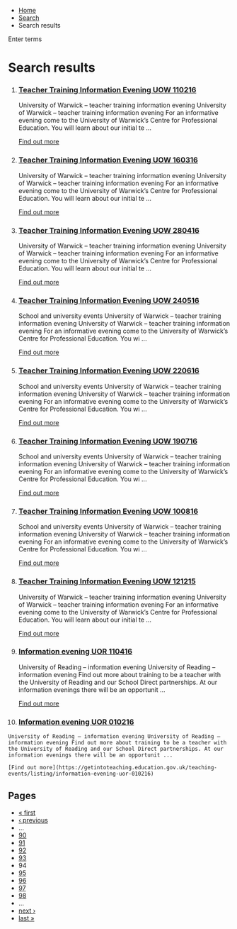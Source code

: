 *   [Home](/)
*   [Search](/search)
*   Search results

Enter terms 

Search results
==============

1.  ### [Teacher Training Information Evening UOW 110216](https://getintoteaching.education.gov.uk/teaching-events/listing/teacher-training-information-evening-uow-110216)
    
    University of Warwick – teacher training information evening University of Warwick – teacher training information evening For an informative evening come to the University of Warwick’s Centre for Professional Education. You will learn about our initial te ...
    
    [Find out more](https://getintoteaching.education.gov.uk/teaching-events/listing/teacher-training-information-evening-uow-110216)
    
2.  ### [Teacher Training Information Evening UOW 160316](https://getintoteaching.education.gov.uk/teaching-events/listing/teacher-training-information-evening-uow-160316)
    
    University of Warwick – teacher training information evening University of Warwick – teacher training information evening For an informative evening come to the University of Warwick’s Centre for Professional Education. You will learn about our initial te ...
    
    [Find out more](https://getintoteaching.education.gov.uk/teaching-events/listing/teacher-training-information-evening-uow-160316)
    
3.  ### [Teacher Training Information Evening UOW 280416](https://getintoteaching.education.gov.uk/teaching-events/listing/teacher-training-information-evening-uow-280416)
    
    University of Warwick – teacher training information evening University of Warwick – teacher training information evening For an informative evening come to the University of Warwick’s Centre for Professional Education. You will learn about our initial te ...
    
    [Find out more](https://getintoteaching.education.gov.uk/teaching-events/listing/teacher-training-information-evening-uow-280416)
    
4.  ### [Teacher Training Information Evening UOW 240516](https://getintoteaching.education.gov.uk/teaching-events/training-provider-events/teacher-training-information-evening-uow-240516)
    
    School and university events University of Warwick – teacher training information evening University of Warwick – teacher training information evening For an informative evening come to the University of Warwick’s Centre for Professional Education. You wi ...
    
    [Find out more](https://getintoteaching.education.gov.uk/teaching-events/training-provider-events/teacher-training-information-evening-uow-240516)
    
5.  ### [Teacher Training Information Evening UOW 220616](https://getintoteaching.education.gov.uk/teaching-events/training-provider-events/teacher-training-information-evening-uow-220616)
    
    School and university events University of Warwick – teacher training information evening University of Warwick – teacher training information evening For an informative evening come to the University of Warwick’s Centre for Professional Education. You wi ...
    
    [Find out more](https://getintoteaching.education.gov.uk/teaching-events/training-provider-events/teacher-training-information-evening-uow-220616)
    
6.  ### [Teacher Training Information Evening UOW 190716](https://getintoteaching.education.gov.uk/teaching-events/training-provider-events/teacher-training-information-evening-uow-190716)
    
    School and university events University of Warwick – teacher training information evening University of Warwick – teacher training information evening For an informative evening come to the University of Warwick’s Centre for Professional Education. You wi ...
    
    [Find out more](https://getintoteaching.education.gov.uk/teaching-events/training-provider-events/teacher-training-information-evening-uow-190716)
    
7.  ### [Teacher Training Information Evening UOW 100816](https://getintoteaching.education.gov.uk/teaching-events/training-provider-events/teacher-training-information-evening-uow-100816)
    
    School and university events University of Warwick – teacher training information evening University of Warwick – teacher training information evening For an informative evening come to the University of Warwick’s Centre for Professional Education. You wi ...
    
    [Find out more](https://getintoteaching.education.gov.uk/teaching-events/training-provider-events/teacher-training-information-evening-uow-100816)
    
8.  ### [Teacher Training Information Evening UOW 121215](https://getintoteaching.education.gov.uk/teaching-events/listing/teacher-training-information-evening-uow-121215)
    
    University of Warwick – teacher training information evening University of Warwick – teacher training information evening For an informative evening come to the University of Warwick’s Centre for Professional Education. You will learn about our initial te ...
    
    [Find out more](https://getintoteaching.education.gov.uk/teaching-events/listing/teacher-training-information-evening-uow-121215)
    
9.  ### [Information evening UOR 110416](https://getintoteaching.education.gov.uk/teaching-events/listing/information-evening-uor-110416)
    
    University of Reading – information evening University of Reading – information evening Find out more about training to be a teacher with the University of Reading and our School Direct partnerships. At our information evenings there will be an opportunit ...
    
    [Find out more](https://getintoteaching.education.gov.uk/teaching-events/listing/information-evening-uor-110416)
    
10.  ### [Information evening UOR 010216](https://getintoteaching.education.gov.uk/teaching-events/listing/information-evening-uor-010216)
    
    University of Reading – information evening University of Reading – information evening Find out more about training to be a teacher with the University of Reading and our School Direct partnerships. At our information evenings there will be an opportunit ...
    
    [Find out more](https://getintoteaching.education.gov.uk/teaching-events/listing/information-evening-uor-010216)
    

Pages
-----

*   [« first](/search/site "Go to first page")
*   [‹ previous](/search/site?page=92 "Go to previous page")
*   …
*   [90](/search/site?page=89 "Go to page 90")
*   [91](/search/site?page=90 "Go to page 91")
*   [92](/search/site?page=91 "Go to page 92")
*   [93](/search/site?page=92 "Go to page 93")
*   94
*   [95](/search/site?page=94 "Go to page 95")
*   [96](/search/site?page=95 "Go to page 96")
*   [97](/search/site?page=96 "Go to page 97")
*   [98](/search/site?page=97 "Go to page 98")
*   …
*   [next ›](/search/site?page=94 "Go to next page")
*   [last »](/search/site?page=1032 "Go to last page")